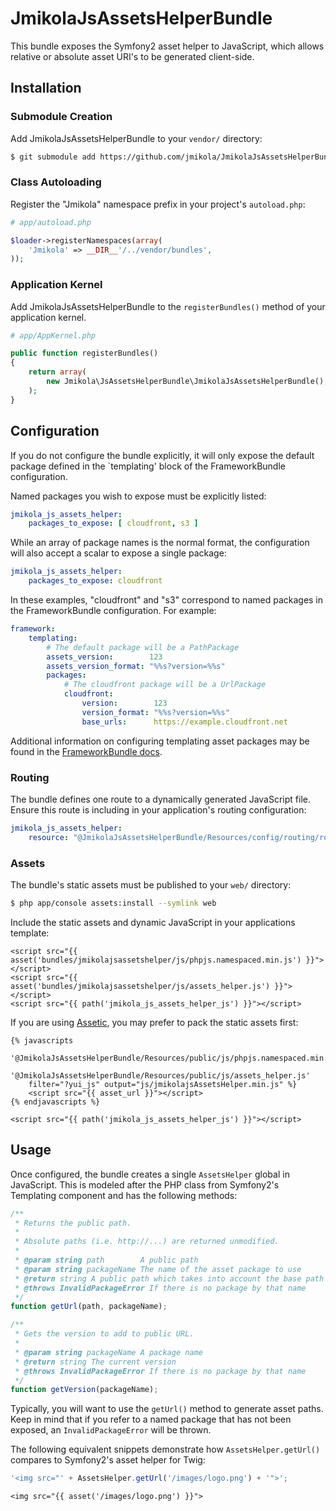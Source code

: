 # JmikolaJsAssetsHelperBundle

This bundle exposes the Symfony2 asset helper to JavaScript, which allows
relative or absolute asset URI's to be generated client-side.

## Installation

### Submodule Creation

Add JmikolaJsAssetsHelperBundle to your `vendor/` directory:

``` bash
$ git submodule add https://github.com/jmikola/JmikolaJsAssetsHelperBundle.git vendor/bundles/Jmikola/JsAssetsHelperBundle
```

### Class Autoloading

Register the "Jmikola" namespace prefix in your project's `autoload.php`:

``` php
# app/autoload.php

$loader->registerNamespaces(array(
    'Jmikola' => __DIR__'/../vendor/bundles',
));
```

### Application Kernel

Add JmikolaJsAssetsHelperBundle to the `registerBundles()` method of your
application kernel.

``` php
# app/AppKernel.php

public function registerBundles()
{
    return array(
        new Jmikola\JsAssetsHelperBundle\JmikolaJsAssetsHelperBundle(),
    );
}
```

## Configuration

If you do not configure the bundle explicitly, it will only expose the default
package defined in the `templating' block of the FrameworkBundle configuration.

Named packages you wish to expose must be explicitly listed:

```yml
jmikola_js_assets_helper:
    packages_to_expose: [ cloudfront, s3 ]
```

While an array of package names is the normal format, the configuration will
also accept a scalar to expose a single package:

```yml
jmikola_js_assets_helper:
    packages_to_expose: cloudfront
```

In these examples, "cloudfront" and "s3" correspond to named packages in the
FrameworkBundle configuration. For example:

```yml
framework:
    templating:
        # The default package will be a PathPackage
        assets_version:        123
        assets_version_format: "%%s?version=%%s"
        packages:
            # The cloudfront package will be a UrlPackage
            cloudfront:
                version:        123
                version_format: "%%s?version=%%s"
                base_urls:      https://example.cloudfront.net
```

Additional information on configuring templating asset packages may be found in
the [FrameworkBundle docs][].

### Routing

The bundle defines one route to a dynamically generated JavaScript file. Ensure
this route is including in your application's routing configuration:

```yml
jmikola_js_assets_helper:
    resource: "@JmikolaJsAssetsHelperBundle/Resources/config/routing/routing.xml"
```

### Assets

The bundle's static assets must be published to your `web/` directory:

```bash
$ php app/console assets:install --symlink web
```

Include the static assets and dynamic JavaScript in your applications template:

```jinja
<script src="{{ asset('bundles/jmikolajsassetshelper/js/phpjs.namespaced.min.js') }}"></script>
<script src="{{ asset('bundles/jmikolajsassetshelper/js/assets_helper.js') }}"></script>
<script src="{{ path('jmikola_js_assets_helper_js') }}"></script>
```

If you are using [Assetic][], you may prefer to pack the static assets first:

```jinja
{% javascripts
    '@JmikolaJsAssetsHelperBundle/Resources/public/js/phpjs.namespaced.min.js'
    '@JmikolaJsAssetsHelperBundle/Resources/public/js/assets_helper.js'
    filter="?yui_js" output="js/jmikolajsAssetsHelper.min.js" %}
    <script src="{{ asset_url }}"></script>
{% endjavascripts %}

<script src="{{ path('jmikola_js_assets_helper_js') }}"></script>
```

## Usage

Once configured, the bundle creates a single `AssetsHelper` global in JavaScript.
This is modeled after the PHP class from Symfony2's Templating component and
has the following methods:

```js
/**
 * Returns the public path.
 *
 * Absolute paths (i.e. http://...) are returned unmodified.
 *
 * @param string path        A public path
 * @param string packageName The name of the asset package to use
 * @return string A public path which takes into account the base path and URL path
 * @throws InvalidPackageError If there is no package by that name
 */
function getUrl(path, packageName);

/**
 * Gets the version to add to public URL.
 *
 * @param string packageName A package name
 * @return string The current version
 * @throws InvalidPackageError If there is no package by that name
 */
function getVersion(packageName);
```

Typically, you will want to use the `getUrl()` method to generate asset paths.
Keep in mind that if you refer to a named package that has not been exposed, an
`InvalidPackageError` will be thrown.

The following equivalent snippets demonstrate how `AssetsHelper.getUrl()`
compares to Symfony2's asset helper for Twig:

```js
'<img src="' + AssetsHelper.getUrl('/images/logo.png') + '">';
```

```jinja
<img src="{{ asset('/images/logo.png') }}">
```

  [FrameworkBundle docs]: http://symfony.com/doc/current/reference/configuration/framework.html#templating
  [Assetic]: https://github.com/kriswallsmith/assetic
  [Symfony2 API]: http://api.symfony.com/2.0/
